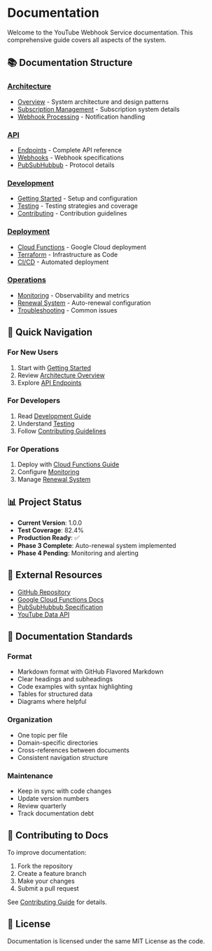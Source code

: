 # Documentation

Welcome to the YouTube Webhook Service documentation. This comprehensive guide covers all aspects of the system.

## 📚 Documentation Structure

### [Architecture](./architecture/)
- [Overview](./architecture/overview.md) - System architecture and design patterns
- [Subscription Management](./architecture/subscription-management.md) - Subscription system details
- [Webhook Processing](./architecture/webhook-processing.md) - Notification handling

### [API](./api/)
- [Endpoints](./api/endpoints.md) - Complete API reference
- [Webhooks](./api/webhooks.md) - Webhook specifications
- [PubSubHubbub](./api/pubsubhubbub.md) - Protocol details

### [Development](./development/)
- [Getting Started](./development/getting-started.md) - Setup and configuration
- [Testing](./development/testing.md) - Testing strategies and coverage
- [Contributing](./contributing.md) - Contribution guidelines

### [Deployment](./deployment/)
- [Cloud Functions](./cloud-functions.md) - Google Cloud deployment
- [Terraform](./terraform.md) - Infrastructure as Code
- [CI/CD](./ci-cd.md) - Automated deployment

### [Operations](./operations/)
- [Monitoring](./operations/monitoring.md) - Observability and metrics
- [Renewal System](./operations/renewal-system.md) - Auto-renewal configuration
- [Troubleshooting](./operations/troubleshooting.md) - Common issues

## 🚀 Quick Navigation

### For New Users
1. Start with [Getting Started](./development/getting-started.md)
2. Review [Architecture Overview](./architecture/overview.md)
3. Explore [API Endpoints](./api/endpoints.md)

### For Developers
1. Read [Development Guide](./development/getting-started.md)
2. Understand [Testing](./development/testing.md)
3. Follow [Contributing Guidelines](./development/contributing.md)

### For Operations
1. Deploy with [Cloud Functions Guide](./deployment/cloud-functions.md)
2. Configure [Monitoring](./operations/monitoring.md)
3. Manage [Renewal System](./operations/renewal-system.md)

## 📊 Project Status

- **Current Version**: 1.0.0
- **Test Coverage**: 82.4%
- **Production Ready**: ✅
- **Phase 3 Complete**: Auto-renewal system implemented
- **Phase 4 Pending**: Monitoring and alerting

## 🔗 External Resources

- [GitHub Repository](https://github.com/samsoir/youtube-webhook-handler)
- [Google Cloud Functions Docs](https://cloud.google.com/functions/docs)
- [PubSubHubbub Specification](https://pubsubhubbub.github.io/PubSubHubbub/pubsubhubbub-core-0.4.html)
- [YouTube Data API](https://developers.google.com/youtube/v3)

## 📝 Documentation Standards

### Format
- Markdown format with GitHub Flavored Markdown
- Clear headings and subheadings
- Code examples with syntax highlighting
- Tables for structured data
- Diagrams where helpful

### Organization
- One topic per file
- Domain-specific directories
- Cross-references between documents
- Consistent navigation structure

### Maintenance
- Keep in sync with code changes
- Update version numbers
- Review quarterly
- Track documentation debt

## 🤝 Contributing to Docs

To improve documentation:

1. Fork the repository
2. Create a feature branch
3. Make your changes
4. Submit a pull request

See [Contributing Guide](../CONTRIBUTING.md) for details.

## 📜 License

Documentation is licensed under the same MIT License as the code.
